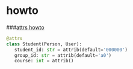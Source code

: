 # howto

###[attrs howto](https://github.com/cyr1z/howto/blob/main/attrs_.ipynb)
   ``` python
   @attrs
   class Student(Person, User):
      student_id: str = attrib(default='000000')
      group_id: str = attrib(default='a0')
      course: int = attrib()
   ```
